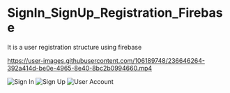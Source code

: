 # SignIn_SignUp_Registration_Firebase
It is a user registration structure using firebase

https://user-images.githubusercontent.com/106189748/236646264-392a414d-be0e-4965-8e40-8bc2b0994660.mp4

![Sign In](https://github.com/yusufksimsek/SignIn_SignUp_Registration_Firebase/assets/106189748/24e6ba90-6374-4bf1-b023-afbf07a5f850)
![Sign Up](https://github.com/yusufksimsek/SignIn_SignUp_Registration_Firebase/assets/106189748/45ade9d5-8c55-4362-9cf0-452071ab7c55)
![User Account](https://github.com/yusufksimsek/SignIn_SignUp_Registration_Firebase/assets/106189748/b8ea235c-d383-42d4-98e9-bbf0bbcd4c31)
